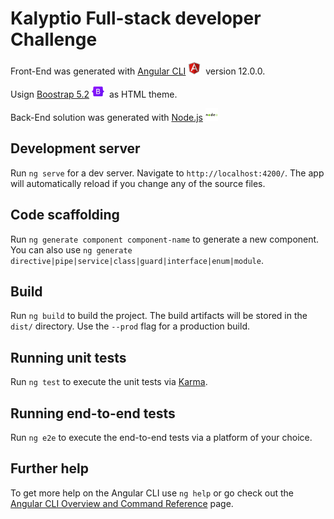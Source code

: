 # Kalyptio Full-stack developer Challenge

Front-End was generated with [Angular CLI](https://github.com/angular/angular-cli) <img src="https://github.com/devicons/devicon/blob/master/icons/angularjs/angularjs-original.svg" title="Java" alt="Java" width="20" height="20"/>&nbsp; version 12.0.0.

Usign [Boostrap 5.2](https://getbootstrap.com) <img src="https://github.com/devicons/devicon/blob/master/icons/bootstrap/bootstrap-original.svg" title="Git" alt="Git" width="20" height="20"/>&nbsp; as HTML theme.

Back-End solution was generated with [Node.js](https://nodejs.org/en/)   <img src="https://github.com/devicons/devicon/blob/master/icons/nodejs/nodejs-original-wordmark.svg" title="NodeJS" alt="NodeJS" width="20" height="20"/>&nbsp;

## Development server

Run `ng serve` for a dev server. Navigate to `http://localhost:4200/`. The app will automatically reload if you change any of the source files.


## Code scaffolding

Run `ng generate component component-name` to generate a new component. You can also use `ng generate directive|pipe|service|class|guard|interface|enum|module`.

## Build

Run `ng build` to build the project. The build artifacts will be stored in the `dist/` directory. Use the `--prod` flag for a production build.

## Running unit tests

Run `ng test` to execute the unit tests via [Karma](https://karma-runner.github.io).

## Running end-to-end tests

Run `ng e2e` to execute the end-to-end tests via a platform of your choice.

## Further help

To get more help on the Angular CLI use `ng help` or go check out the [Angular CLI Overview and Command Reference](https://angular.io/cli) page.
